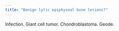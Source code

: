 ```yaml
---
title: "Benign lytic epiphyseal bone lesions?"
---
```

Infection. Giant cell tumor. Chondroblastoma. Geode.

